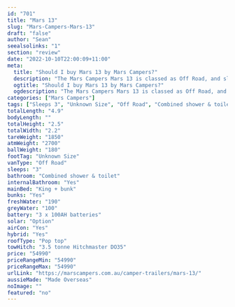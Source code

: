 ```yaml
---
id: "701"
title: "Mars 13"
slug: "Mars-Campers-Mars-13"
draft: "false"
author: "Sean"
seealsolinks: "1"
section: "review"
date: "2022-10-10T22:00:09+11:00"
meta:
  title: "Should I buy Mars 13 by Mars Campers?"
  description: "The Mars Campers Mars 13 is classed as Off Road, and sleeps 3 people. It is Made Overseas and comes in at Unknown Size. It generally has Combined shower & toilet."
  ogtitle: "Should I buy Mars 13 by Mars Campers?"
  ogdescription: "The Mars Campers Mars 13 is classed as Off Road, and sleeps 3 people. It is Made Overseas and comes in at Unknown Size. It generally has Combined shower & toilet."
categories: ["Mars Campers"]
tags: ["Sleeps 3", "Unknown Size", "Off Road", "Combined shower & toilet", "Pop top", "50 - 60k", "Made Overseas"]
totalLength: "4.9"
bodyLength: ""
totalHeight: "2.5"
totalWidth: "2.2"
tareWeight: "1850"
atmWeight: "2700"
ballWeight: "180"
footTag: "Unknown Size"
vanType: "Off Road"
sleeps: "3"
bathroom: "Combined shower & toilet"
internalBathroom: "Yes"
mainBed: "King + bunk"
bunks: "Yes"
freshWater: "190"
greyWater: "100"
battery: "3 x 100AH batteries"
solar: "Option"
airCon: "Yes"
hybrid: "Yes"
roofType: "Pop top"
towHitch: "3.5 tonne Hitchmaster DO35"
price: "54990"
priceRangeMin: "54990"
priceRangeMax: "54990"
urlLink: "https://marscampers.com.au/camper-trailers/mars-13/"
aussieMade: "Made Overseas"
noImage: ""
featured: "no"
---
```

